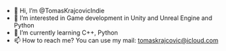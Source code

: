 - 👋 Hi, I’m @TomasKrajcovicIndie
- 👀 I’m interested in Game development in Unity and Unreal Engine and Python
- 🌱 I’m currently learning C++, Python
- 📫 How to reach me? You can use my mail: tomaskrajcovic@icloud.com
